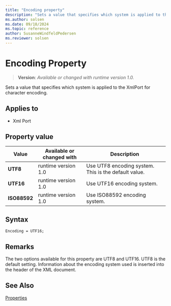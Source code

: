```yaml
---
title: "Encoding property"
description: "Sets a value that specifies which system is applied to the XmlPort for character encoding."
ms.author: solsen
ms.date: 09/18/2024
ms.topic: reference
author: SusanneWindfeldPedersen
ms.reviewer: solsen
---
```

[//]: # (START>DO_NOT_EDIT)
[//]: # (IMPORTANT:Do not edit any of the content between here and the END>DO_NOT_EDIT.)
[//]: # (Any modifications should be made in the .xml files in the ModernDev repo.)
# Encoding Property
> **Version**: _Available or changed with runtime version 1.0._

Sets a value that specifies which system is applied to the XmlPort for character encoding.

## Applies to
-   Xml Port

## Property value

|Value|Available or changed with|Description|
|-----------|-----------|---------------------------------------|
|**UTF8**|runtime version 1.0|Use UTF8 encoding system. This is the default value.|
|**UTF16**|runtime version 1.0|Use UTF16 encoding system.|
|**ISO88592**|runtime version 1.0|Use ISO88592 encoding system.|

[//]: # (IMPORTANT: END>DO_NOT_EDIT)

## Syntax

```AL
Encoding = UTF16;
```
  
## Remarks  

The two options available for this property are UTF8 and UTF16. UTF8 is the default setting. Information about the encoding system used is inserted into the header of the XML document.  
  
## See Also  

[Properties](devenv-properties.md)